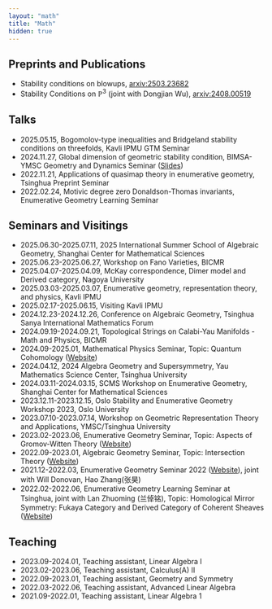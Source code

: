 ```yaml
---
layout: "math"
title: "Math"
hidden: true
---
```



## Preprints and Publications
- Stability conditions on blowups, [arxiv:2503.23682](https://arxiv.org/abs/2503.23682)
- Stability Conditions on $\mathbb{P}^3$ (joint with Dongjian Wu), [arxiv:2408.00519](https://arxiv.org/abs/2408.00519)

## Talks
- 2025.05.15, Bogomolov-type inequalities and Bridgeland stability conditions on threefolds, Kavli IPMU GTM Seminar 
- 2024.11.27, Global dimension of geometric stability condition, BIMSA-YMSC Geometry and Dynamics Seminar ([Slides](/file/GDSlides.pdf))
- 2022.11.21, Applications of quasimap theory in enumerative geometry, Tsinghua Preprint Seminar
- 2022.02.24, Motivic degree zero Donaldson-Thomas invariants, Enumerative Geometry Learning Seminar

## Seminars and Visitings
- 2025.06.30-2025.07.11, 2025 International Summer School of Algebraic Geometry, Shanghai Center for Mathematical Sciences
- 2025.06.23-2025.06.27, Workshop on Fano Varieties, BICMR
- 2025.04.07-2025.04.09, McKay correspondence, Dimer model and Derived category, Nagoya University
- 2025.03.03-2025.03.07, Enumerative geometry, representation theory, and physics, Kavli IPMU
- 2025.02.17-2025.06.15, Visiting Kavli IPMU
- 2024.12.23-2024.12.26, Conference on Algebraic Geometry, Tsinghua Sanya International Mathematics Forum
- 2024.09.19-2024.09.21, Topological Strings on Calabi-Yau Manifolds - Math and Physics, BICMR
- 2024.09-2025.01, Mathematical Physics Seminar, Topic: Quantum Cohomology ([Website](/post/mathematical_physics_seminar_2024_autumn/))
- 2024.04.12, 2024 Algebra Geometry and Supersymmetry, Yau Mathematics Science Center, Tsinghua University
- 2024.03.11-2024.03.15, SCMS Workshop on Enumerative Geometry, Shanghai Center for Mathematical Sciences
- 2023.12.11-2023.12.15, Oslo Stability and Enumerative Geometry Workshop 2023, Oslo University
- 2023.07.10-2023.07.14, Workshop on Geometric Representation Theory and Applications, YMSC/Tsinghua University
- 2023.02-2023.06, Enumerative Geometry Seminar, Topic: Aspects of Gromov-Witten Theory ([Website](/post/enumerative_geometry_seminar_2023_spring/))
- 2022.09-2023.01, Algebraic Geometry Seminar, Topic: Intersection Theory ([Website](/post/algebraic_geometry_seminar_2022_fall/))
- 2021.12-2022.03, Enumerative Geometry Seminar 2022 ([Website](https://yau-msc-events.github.io/seminars.html)), joint with Will Donovan, Hao Zhang(张昊)
- 2022.02-2022.06, Enumerative Geometry Learning Seminar at Tsinghua, joint with Lan Zhuoming (兰倬铭), Topic: Homological Mirror Symmetry: Fukaya Category and Derived Category of Coherent Sheaves ([Website](/post/enumerative_geometry_seminar_2022/))

## Teaching
- 2023.09-2024.01, Teaching assistant, Linear Algebra I
- 2023.02-2023.06, Teaching assistant, Calculus(A) II
- 2022.09-2023.01, Teaching assistant, Geometry and Symmetry
- 2022.03-2022.06, Teaching assistant, Advanced Linear Algebra
- 2021.09-2022.01, Teaching assistant, Linear Algebra 1
